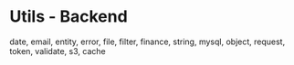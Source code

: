 # Utils - Backend

date,
email,
entity,
error,
file,
filter,
finance,
string,
mysql,
object,
request,
token,
validate,
s3,
cache